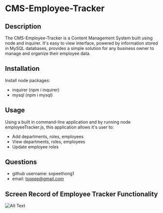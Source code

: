 # CMS-Employee-Tracker

  ## Description 
 The CMS-Employee-Tracker is a Content Management System built using node and inquirer. It's easy to view interface, powered by information stored in MySQL databases, provides a simple solution for any business owner to manage and organize their employee data.   

  ## Installation
  Install node packages: 
  * inquirer (npm i inquirer)
  * mysql (npm i mysql)
  
  ## Usage
  Using a built in command-line application and by running node employeeTracker.js, this application allows it's user to:
  
  * Add departments, roles, employees
  * View departments, roles, employees
  * Update employee roles

  ## Questions
  * github username: sopeethong1 
  * email: tsopee@gmail.com

  ## Screen Record of Employee Tracker Functionality
![Alt Text](https://github.com/sopeethong1/CMS-Employee-Tracker/blob/0e9e56e3281ce276776d71fef2d6740934841902/ASSETS/Untitled_%20Apr%2021,%202021%204_18%20AM.gif)

